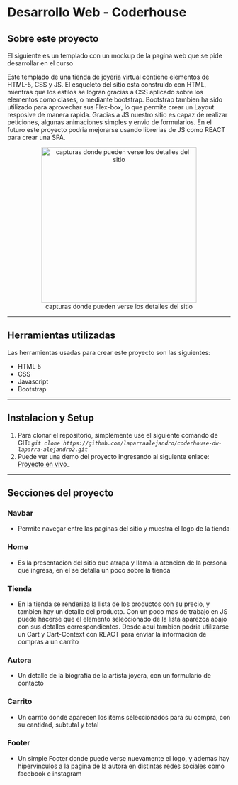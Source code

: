 # Desarrollo Web - Coderhouse

## Sobre este proyecto

El siguiente es un templado con un mockup de la pagina web que se pide desarrollar en el curso <br>


Este templado de una tienda de joyeria virtual contiene elementos de HTML-5, CSS y JS. El esqueleto del sitio esta construido con HTML, mientras que los estilos se logran gracias a CSS aplicado sobre los elementos como clases, o mediante bootstrap. Bootstrap tambien ha sido utilizado para aprovechar sus Flex-box, lo que permite crear un Layout resposive de manera rapida. Gracias a JS nuestro sitio es capaz de realizar peticiones, algunas animaciones simples y envio de formularios. En el futuro este proyecto podria mejorarse usando librerias de JS como REACT para crear una SPA.  

<figure style="text-align: center">
   <img 
    alt="capturas donde pueden verse los detalles del sitio"
    with="350" 
    height="350" 
    src="https://firebasestorage.googleapis.com/v0/b/tienda-laparra-react-1.appspot.com/o/ecommerce-dw-laparra.png?alt=media&token=280e8a70-268e-41fe-9e6c-fac85fcfed1e" 
  />
  <figcaption>capturas donde pueden verse los detalles del sitio</figcaption>
</figure>

<hr>

## Herramientas utilizadas

Las herramientas usadas para crear este proyecto son las siguientes:

- HTML 5
- CSS
- Javascript
- Bootstrap

<hr>

## Instalacion y Setup

1. Para clonar el repositorio, simplemente use el siguiente comando de GIT:  _`git clone https://github.com/laparraalejandro/coderhouse-dw-laparra-alejandro2.git`_
2.  Puede ver una demo del proyecto ingresando al siguiente enlace: [Proyecto en vivo](https://curso-dw-laparra-alejandro2.netlify.app/)_

<hr>

## Secciones del proyecto

### Navbar

- Permite navegar entre las paginas del sitio y muestra el logo de la tienda

### Home

- Es la presentacion del sitio que atrapa y llama la atencion de la persona que ingresa, en el se detalla un poco sobre la tienda 


### Tienda

- En la tienda se renderiza la lista de los productos con su precio, y tambien hay un detalle del producto. Con un poco mas de trabajo en JS puede hacerse que el elemento seleccionado de la lista aparezca abajo con sus detalles correspondientes. Desde aqui tambien podria utilizarse un Cart y Cart-Context con REACT para enviar la informacion de compras a un carrito

### Autora

- Un detalle de la biografia de la artista joyera, con un formulario de contacto

### Carrito

- Un carrito donde aparecen los items seleccionados para su compra, con su cantidad, subtutal y total

### Footer

- Un simple Footer donde puede verse nuevamente el logo, y ademas hay hipervinculos a la pagina de la autora en distintas redes sociales como facebook e instagram
